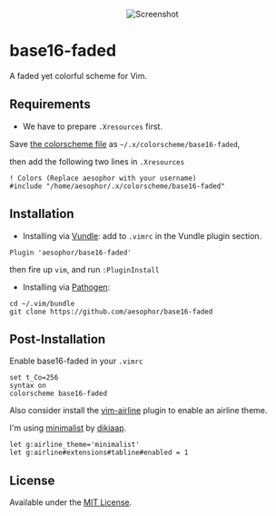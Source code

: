 <p align="center">
    <img src="https://i.imgur.com/z0iDrR8.png" alt="Screenshot">
</p>

# base16-faded
A faded yet colorful scheme for Vim.

## Requirements
* We have to prepare `.Xresources` first.

Save [the colorscheme file](https://github.com/aesophor/dotfiles/blob/master/.x/colorscheme/base16-faded) as `~/.x/colorscheme/base16-faded`,

then add the following two lines in `.Xresources`
```
! Colors (Replace aesophor with your username)
#include "/home/aesophor/.x/colorscheme/base16-faded"
```

## Installation
* Installing via [Vundle](https://github.com/VundleVim/Vundle.vim#quick-start):
add to `.vimrc` in the Vundle plugin section.
```
Plugin 'aesophor/base16-faded'
```

then fire up `vim`, and run `:PluginInstall`

* Installing via [Pathogen](https://github.com/tpope/vim-pathogen#installation):
```
cd ~/.vim/bundle
git clone https://github.com/aesophor/base16-faded
```

## Post-Installation
Enable base16-faded in your `.vimrc`
```
set t_Co=256
syntax on
colorscheme base16-faded
```

Also consider install the [vim-airline](https://github.com/vim-airline/vim-airline) plugin to enable an airline theme.

I'm using [minimalist](https://github.com/dikiaap/minimalist) by [dikiaap](https://github.com/dikiaap/).
```
let g:airline_theme='minimalist'
let g:airline#extensions#tabline#enabled = 1
```

## License
Available under the [MIT License](https://github.com/aesophor/dotfiles/blob/master/LICENSE).
